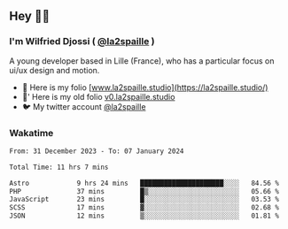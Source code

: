 ## Hey 👋🏾
### I'm Wilfried Djossi ( <a href="https://twitter.com/la2spaille/" target="_blank">@la2spaille</a> )
A young developer based in Lille (France), who has a particular focus on ui/ux design and motion.

- 🎨 Here is my folio [www.la2spaille.studio](https://la2spaille.studio/)
- 🎨' Here is my old folio [v0.la2spaille.studio](https://v0.la2spaille.studio/)
- 🐦 My twitter account [@la2spaille](https://twitter.com/la2spaille/)

### Wakatime
<!--START_SECTION:waka-->

```txt
From: 31 December 2023 - To: 07 January 2024

Total Time: 11 hrs 7 mins

Astro            9 hrs 24 mins   █████████████████████░░░░   84.56 %
PHP              37 mins         █▒░░░░░░░░░░░░░░░░░░░░░░░   05.66 %
JavaScript       23 mins         █░░░░░░░░░░░░░░░░░░░░░░░░   03.53 %
SCSS             17 mins         ▓░░░░░░░░░░░░░░░░░░░░░░░░   02.68 %
JSON             12 mins         ▒░░░░░░░░░░░░░░░░░░░░░░░░   01.81 %
```

<!--END_SECTION:waka-->
<!--
**la2spaille/la2spaille** is a ✨ _special_ ✨ repository because its `README.md` (this file) appears on your GitHub profile.

Here are some ideas to get you started:

- 🔭 I’m currently working on ...
- 🌱 I’m currently learning ...
- 👯 I’m looking to collaborate on ...
- 🤔 I’m looking for help with ...
- 💬 Ask me about ...
- 📫 How to reach me: ...
- 😄 Pronouns: ...
- ⚡ Fun fact: ...
-->
